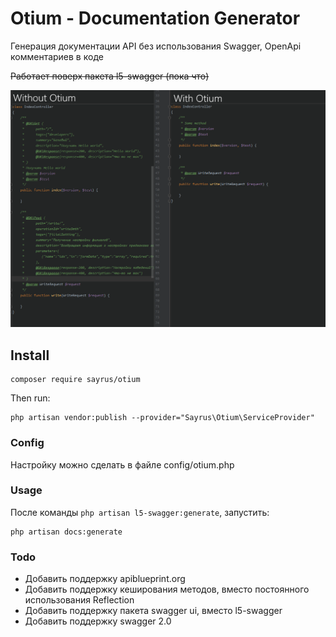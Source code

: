 # Otium - Documentation Generator
Генерация документации API без использования Swagger, OpenApi комментариев в коде

~~Работает поверх пакета l5-swagger (пока что)~~

![compare](compare.png)

## Install 
```shell script
composer require sayrus/otium
```
Then run:
```
php artisan vendor:publish --provider="Sayrus\Otium\ServiceProvider"
```
### Config
Настройку можно сделать в файле config/otium.php

### Usage
После команды `php artisan l5-swagger:generate`, запустить:
```shell script
php artisan docs:generate
```

### Todo
- Добавить поддержку apiblueprint.org
- Добавить поддержку кеширования методов, вместо постоянного использования Reflection
- Добавить поддержку пакета swagger ui, вместо l5-swagger
- Добавить поддержку swagger 2.0
